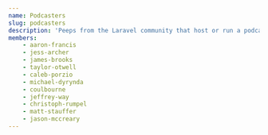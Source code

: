 ```yaml
---
name: Podcasters
slug: podcasters
description: 'Peeps from the Laravel community that host or run a podcast.'
members:
    - aaron-francis
    - jess-archer
    - james-brooks
    - taylor-otwell
    - caleb-porzio
    - michael-dyrynda
    - coulbourne
    - jeffrey-way
    - christoph-rumpel
    - matt-stauffer
    - jason-mccreary
---
```

